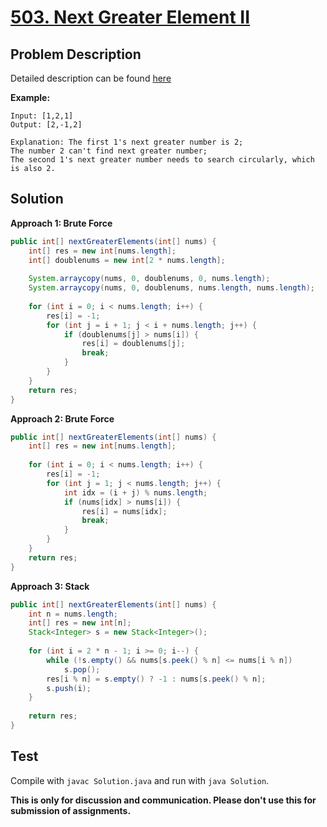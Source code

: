 # [503. Next Greater Element II][title]

## Problem Description

Detailed description can be found [here][title]

**Example:**

```
Input: [1,2,1]
Output: [2,-1,2]

Explanation: The first 1's next greater number is 2; 
The number 2 can't find next greater number; 
The second 1's next greater number needs to search circularly, which is also 2.
```

## Solution

**Approach 1: Brute Force**

```java
public int[] nextGreaterElements(int[] nums) {
    int[] res = new int[nums.length];
    int[] doublenums = new int[2 * nums.length];
    
    System.arraycopy(nums, 0, doublenums, 0, nums.length);
    System.arraycopy(nums, 0, doublenums, nums.length, nums.length);
    
    for (int i = 0; i < nums.length; i++) {
        res[i] = -1;
        for (int j = i + 1; j < i + nums.length; j++) {
            if (doublenums[j] > nums[i]) {
                res[i] = doublenums[j];
                break;
            }
        }
    }
    return res;
}
```

**Approach 2: Brute Force**

```java
public int[] nextGreaterElements(int[] nums) {
    int[] res = new int[nums.length];
    
    for (int i = 0; i < nums.length; i++) {
        res[i] = -1;
        for (int j = 1; j < nums.length; j++) {
            int idx = (i + j) % nums.length;
            if (nums[idx] > nums[i]) {
                res[i] = nums[idx];
                break;
            }
        }
    }
    return res;
}
```

**Approach 3: Stack**

```java
public int[] nextGreaterElements(int[] nums) {
    int n = nums.length;
    int[] res = new int[n];
    Stack<Integer> s = new Stack<Integer>();
    
    for (int i = 2 * n - 1; i >= 0; i--) {
        while (!s.empty() && nums[s.peek() % n] <= nums[i % n])
            s.pop();
        res[i % n] = s.empty() ? -1 : nums[s.peek() % n];
        s.push(i);
    }
    
    return res;
}
```

## Test

Compile with `javac Solution.java` and run with `java Solution`.


**This is only for discussion and communication. Please don't use this for submission of assignments.**

[title]: https://leetcode.com/problems/next-greater-element-ii/